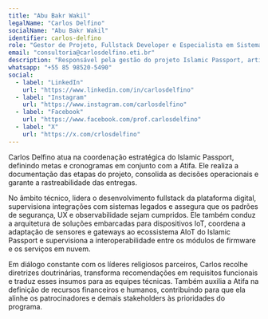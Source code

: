 ```yaml
---
title: "Abu Bakr Wakil"
legalName: "Carlos Delfino"
socialName: "Abu Bakr Wakil"
identifier: carlos-delfino
role: "Gestor de Projeto, Fullstack Developer e Especialista em Sistemas Embarcados e AIoT"
email: "consultoria@carlosdelfino.eti.br"
description: "Responsável pela gestão do projeto Islamic Passport, articulação com lideranças religiosas, documentação oficial e coordenação técnica das frentes de desenvolvimento fullstack, embarcados e AIoT."
whatsapp: "+55 85 98520-5490"
social:
  - label: "LinkedIn"
    url: "https://www.linkedin.com/in/carlosdelfino"
  - label: "Instagram"
    url: "https://www.instagram.com/carlosdelfino"
  - label: "Facebook"
    url: "https://www.facebook.com/prof.carlosdelfino"
  - label: "X"
    url: "https://x.com/crlosdelfino"
---
```


Carlos Delfino atua na coordenação estratégica do Islamic Passport, definindo metas e cronogramas em conjunto com a Atifa. Ele realiza a documentação das etapas do projeto, consolida as decisões operacionais e garante a rastreabilidade das entregas.

No âmbito técnico, lidera o desenvolvimento fullstack da plataforma digital, supervisiona integrações com sistemas legados e assegura que os padrões de segurança, UX e observabilidade sejam cumpridos. Ele também conduz a arquitetura de soluções embarcadas para dispositivos IoT, coordena a adaptação de sensores e gateways ao ecossistema AIoT do Islamic Passport e supervisiona a interoperabilidade entre os módulos de firmware e os serviços em nuvem.

Em diálogo constante com os líderes religiosos parceiros, Carlos recolhe diretrizes doutrinárias, transforma recomendações em requisitos funcionais e traduz esses insumos para as equipes técnicas. Também auxilia a Atifa na definição de recursos financeiros e humanos, contribuindo para que ela alinhe os patrocinadores e demais stakeholders às prioridades do programa.
